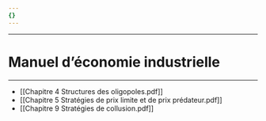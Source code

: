 ```yaml
---
{}
---
```

***
# Manuel d’économie industrielle
***
- [[Chapitre 4 Structures des oligopoles.pdf]]
- [[Chapitre 5 Stratégies de prix limite et de prix prédateur.pdf]] 
- [[Chapitre 9 Stratégies de collusion.pdf]]